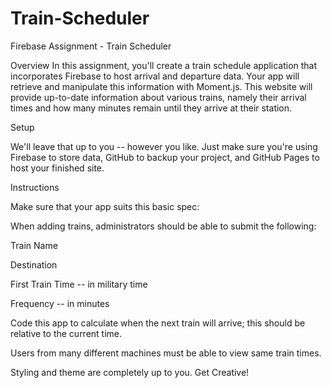 # Train-Scheduler

Firebase Assignment - Train Scheduler 


Overview
In this assignment, you'll create a train schedule application that incorporates Firebase to host arrival and departure data. Your app will retrieve and manipulate this information with Moment.js. This website will provide up-to-date information about various trains, namely their arrival times and how many minutes remain until they arrive at their station.


Setup

We'll leave that up to you -- however you like. Just make sure you're using Firebase to store data, GitHub to backup your project, and GitHub Pages to host your finished site.


Instructions


Make sure that your app suits this basic spec:


When adding trains, administrators should be able to submit the following:


Train Name


Destination


First Train Time -- in military time


Frequency -- in minutes




Code this app to calculate when the next train will arrive; this should be relative to the current time.


Users from many different machines must be able to view same train times.


Styling and theme are completely up to you. Get Creative!
